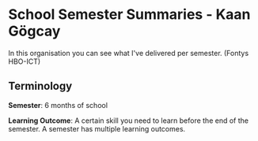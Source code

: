 # School Semester Summaries - Kaan Gögcay
In this organisation you can see what I've delivered per semester. (Fontys HBO-ICT)

## Terminology

**Semester**: 6 months of school

**Learning Outcome**: A certain skill you need to learn before the end of the semester. A semester has multiple learning outcomes.
